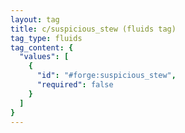 ```yaml
---
layout: tag
title: c/suspicious_stew (fluids tag)
tag_type: fluids
tag_content: {
  "values": [
    {
      "id": "#forge:suspicious_stew",
      "required": false
    }
  ]
}
---
```


